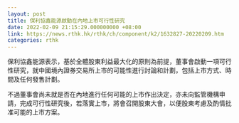 ```yaml
---
layout: post
title: 保利協鑫能源啟動在內地上市可行性研究
date: 2022-02-09 21:15:29.000000000 +08:00
link: https://news.rthk.hk/rthk/ch/component/k2/1632827-20220209.htm
categories: rthk
---
```


保利協鑫能源表示，基於全體股東利益最大化的原則為前提，董事會啟動一項可行性研究，就中國境內證券交易所上市的可能性進行討論和計劃，包括上市方式、時間及任何發售計劃。

不過董事會尚未就是否在內地進行任何可能的上市作出決定，亦未向監管機構申請，完成可行性研究後，若落實上市，將會召開股東大會，以便股東考慮及酌情批准可能的上市方案。
